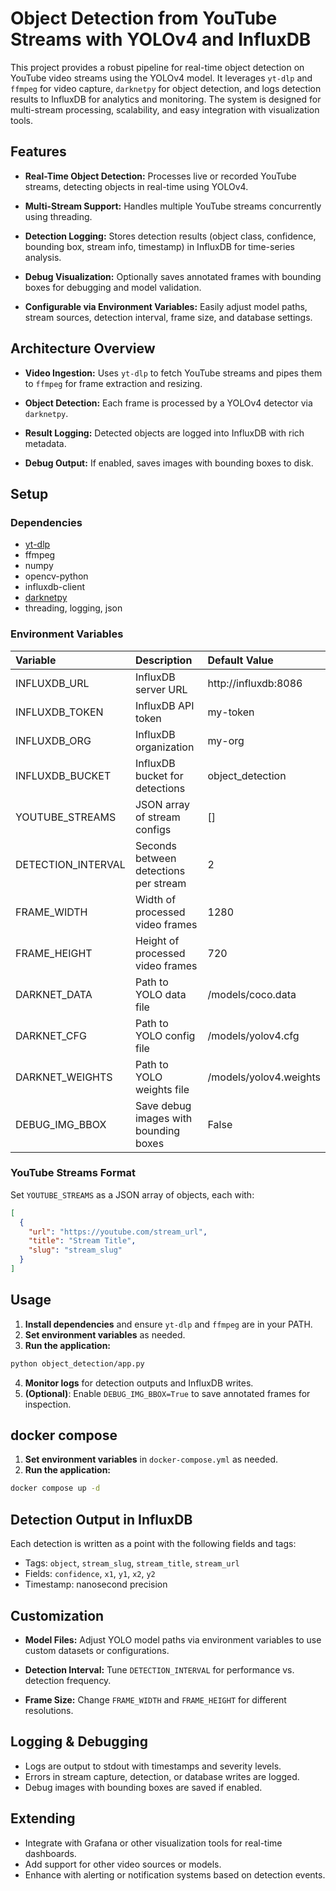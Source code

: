 # Object Detection from YouTube Streams with YOLOv4 and InfluxDB

This project provides a robust pipeline for real-time object detection on YouTube video streams using the YOLOv4 model. It leverages `yt-dlp` and `ffmpeg` for video capture, `darknetpy` for object detection, and logs detection results to InfluxDB for analytics and monitoring. The system is designed for multi-stream processing, scalability, and easy integration with visualization tools.

## **Features**

- **Real-Time Object Detection:**
Processes live or recorded YouTube streams, detecting objects in real-time using YOLOv4.

- **Multi-Stream Support:**
Handles multiple YouTube streams concurrently using threading.

- **Detection Logging:**
Stores detection results (object class, confidence, bounding box, stream info, timestamp) in InfluxDB for time-series analysis.

- **Debug Visualization:**
Optionally saves annotated frames with bounding boxes for debugging and model validation.

- **Configurable via Environment Variables:**
Easily adjust model paths, stream sources, detection interval, frame size, and database settings.

## **Architecture Overview**

- **Video Ingestion:**
Uses `yt-dlp` to fetch YouTube streams and pipes them to `ffmpeg` for frame extraction and resizing.

- **Object Detection:**
Each frame is processed by a YOLOv4 detector via `darknetpy`.

- **Result Logging:**
Detected objects are logged into InfluxDB with rich metadata.

- **Debug Output:**
If enabled, saves images with bounding boxes to disk.

## **Setup**

### **Dependencies**

- [yt-dlp](https://github.com/yt-dlp/yt-dlp)
- ffmpeg
- numpy
- opencv-python
- influxdb-client
- [darknetpy](https://github.com/hank-ai/darknet)
- threading, logging, json

### **Environment Variables**

| Variable | Description | Default Value |
| :-- | :-- | :-- |
| INFLUXDB_URL | InfluxDB server URL | http://influxdb:8086 |
| INFLUXDB_TOKEN | InfluxDB API token | my-token |
| INFLUXDB_ORG | InfluxDB organization | my-org |
| INFLUXDB_BUCKET | InfluxDB bucket for detections | object_detection |
| YOUTUBE_STREAMS | JSON array of stream configs | [] |
| DETECTION_INTERVAL | Seconds between detections per stream | 2 |
| FRAME_WIDTH | Width of processed video frames | 1280 |
| FRAME_HEIGHT | Height of processed video frames | 720 |
| DARKNET_DATA | Path to YOLO data file | /models/coco.data |
| DARKNET_CFG | Path to YOLO config file | /models/yolov4.cfg |
| DARKNET_WEIGHTS | Path to YOLO weights file | /models/yolov4.weights |
| DEBUG_IMG_BBOX | Save debug images with bounding boxes | False |

### **YouTube Streams Format**

Set `YOUTUBE_STREAMS` as a JSON array of objects, each with:

```json
[
  {
    "url": "https://youtube.com/stream_url",
    "title": "Stream Title",
    "slug": "stream_slug"
  }
]
```


## **Usage**

1. **Install dependencies** and ensure `yt-dlp` and `ffmpeg` are in your PATH.
2. **Set environment variables** as needed.
3. **Run the application:**

```bash
python object_detection/app.py
```

4. **Monitor logs** for detection outputs and InfluxDB writes.
5. **(Optional)**: Enable `DEBUG_IMG_BBOX=True` to save annotated frames for inspection.

## **docker compose**

1. **Set environment variables** in `docker-compose.yml` as needed.
2. **Run the application:**

```bash
docker compose up -d
```

## **Detection Output in InfluxDB**

Each detection is written as a point with the following fields and tags:

- Tags: `object`, `stream_slug`, `stream_title`, `stream_url`
- Fields: `confidence`, `x1`, `y1`, `x2`, `y2`
- Timestamp: nanosecond precision


## **Customization**

- **Model Files:**
Adjust YOLO model paths via environment variables to use custom datasets or configurations.

- **Detection Interval:**
Tune `DETECTION_INTERVAL` for performance vs. detection frequency.

- **Frame Size:**
Change `FRAME_WIDTH` and `FRAME_HEIGHT` for different resolutions.


## **Logging \& Debugging**

- Logs are output to stdout with timestamps and severity levels.
- Errors in stream capture, detection, or database writes are logged.
- Debug images with bounding boxes are saved if enabled.


## **Extending**

- Integrate with Grafana or other visualization tools for real-time dashboards.
- Add support for other video sources or models.
- Enhance with alerting or notification systems based on detection events.
